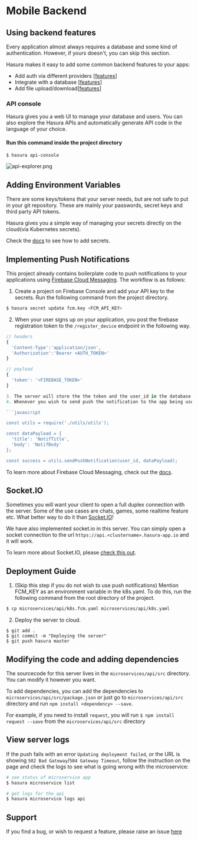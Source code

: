 # Mobile Backend

## Using backend features

Every application almost always requires a database and some kind of authentication. However, if yours doesn't, you can skip this section.

Hasura makes it easy to add some common backend features to your apps:
- Add auth via different providers [[features](https://hasura.io/features/auth)]
- Integrate with a database [[features](https://hasura.io/features/data)]
- Add file upload/download[[features](https://hasura.io/features/filestore)]


### API console

Hasura gives you a web UI to manage your database and users. You can also explore the Hasura APIs and automatically generate API code in the language of your choice.

#### Run this command inside the project directory

```bash
$ hasura api-console
```

![api-explorer.png](https://filestore.hasura.io/v1/file/463f07f7-299d-455e-a6f8-ff2599ca8402)

## Adding Environment Variables

There are some keys/tokens that your server needs, but are not safe to put in your git repository. These are mainly your passwords, secret keys and third party API tokens.

Hasura gives you a simple way of managing your secrets directly on the cloud(via Kubernetes secrets).

Check the [docs](https://docs.hasura.io/0.15/manual/project/secrets.html) to see how to add secrets.

## Implementing Push Notifications

This project already contains boilerplate code to push notifications to your applications using [Firebase Cloud Messaging](https://firebase.google.com/docs/cloud-messaging/). The workflow is as follows:

1. Create a project on Firebase Console and add your API key to the secrets. Run the following command from the project directory.

```bash
$ hasura secret update fcm.key <FCM_API_KEY>
```

2. When your user signs up on your application, you post the firebase registration token to the `/register_device` endpoint in the following way.

```javascript
// headers
{
  'Content-Type':'application/json',
  'Authorization':'Bearer <AUTH_TOKEN>'
}

// payload
{
  'token': '<FIREBASE_TOKEN>'
}

3. The server will store the the token and the user_id in the database.
4. Whenever you wish to send push the notification to the app being used by a user with a particular `user_id`, you simply call the function, `utils.sendPushNotification()` function which returns true on success and false on failure.

```javascript

const utils = require('./utils/utils');

const dataPayload = {
  'title': 'NotifTitle',
  'body': 'NotifBody'
};

const success = utils.sendPushNotification(user_id, dataPayload);
```

To learn more about Firebase Cloud Messaging, check out the [docs](https://firebase.google.com/docs/cloud-messaging/concept-options).

## Socket.IO

Sometimes you will want your client to open a full duplex connection with the server. Some of the use cases are chats, games, some realtime feature etc. What better way to do it than [Socket.IO](https://socket.io)!

We have also implemented socket.io in this server. You can simply open a socket connection to the url `https://api.<clustername>.hasura-app.io` and it will work.

To learn more about Socket.IO, please [check this out](https://socket.io/get-started/chat/).

## Deployment Guide

1. (Skip this step if you do not wish to use push notifications) Mention FCM_KEY as an environment variable in the k8s.yaml. To do this, run the following command from the root directory of the project.

```bash
$ cp microservices/api/k8s.fcm.yaml microservices/api/k8s.yaml
```

2. Deploy the server to cloud.
```
$ git add .
$ git commit -m "Deploying the server"
$ git push hasura master
```

## Modifying the code and adding dependencies

The sourcecode for this server lives in the `microservices/api/src` directory. You can modify it however you want.

To add dependencies, you can add the dependencies to `microservices/api/src/package.json` or just go to `microservices/api/src` directory and run `npm install <dependency> --save`.

For example, if you need to install `request`, you will run `$ npm install request --save` from the `microservices/api/src` directory

## View server logs

If the push fails with an error `Updating deployment failed`, or the URL is showing `502 Bad Gateway`/`504 Gateway Timeout`, follow the instruction on the page and check the logs to see what is going wrong with the microservice:

```bash
# see status of microservice app
$ hasura microservice list

# get logs for the api
$ hasura microservice logs api
```

## Support

If you find a bug, or wish to request a feature, please raise an issue [here](https://github.com/hasura/mobile-backend-nodejs)
